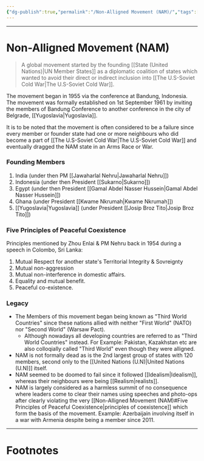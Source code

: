 ```yaml
---
{"dg-publish":true,"permalink":"/Non-Alligned Movement (NAM)/","tags":["Academics","politics"]}
---
```



---
# Non-Alligned Movement (NAM)
> A global movement started by the founding [[State (United Nations)\|UN Member States]] as a diplomatic coalition of states which wanted to avoid their direct or indirect inclusion into [[The U.S-Soviet Cold War\|The U.S-Soviet Cold War]]. 

The movement began in 1955 via the conference at Bandung, Indonesia.
The movement was formally established on 1st September 1961 by inviting the members of Bandung Conference to another conference in the city of Belgrade, [[Yugoslavia\|Yugoslavia]].

It is to be noted that the movement is often considered to be a failure since every member or founder state had one or more neighbours who did become a part of [[The U.S-Soviet Cold War\|The U.S-Soviet Cold War]] and eventually dragged the NAM state in an Arms Race or War.

### Founding Members
1. India (under then PM [[Jawaharlal Nehru\|Jawaharlal Nehru]])
2. Indonesia (under then President [[Sukarno\|Sukarno]])
3. Egypt (under then President [[Gamal Abdel Nasser Hussein\|Gamal Abdel Nasser Hussein]])
4. Ghana (under President [[Kwame Nkrumah\|Kwame Nkrumah]])
5. [[Yugoslavia\|Yugoslavia]] (under President [[Josip Broz Tito\|Josip Broz Tito]])

### Five Principles of Peaceful Coexistence
Principles mentioned by Zhou Enlai & PM Nehru back in 1954 during a speech in Colombo, Sri Lanka:
1. Mutual Respect for another state's Territorial Integrity & Sovreignty
2. Mutual non-aggression
3. Mutual non-interference in domestic affairs.
4. Equality and mutual benefit.
5. Peaceful co-existence.

### Legacy
- The Members of this movement began being known as "Third World Countries" since these nations allied with neither "First World" (NATO) nor "Second World" (Warsaw Pact).
	- Although nowadays all developing countries are referred to as "Third World Countries" instead. For Example: Pakistan, Kazakhstan etc are also colloqially called "Third World" even though they were alligned.
- NAM is not formally dead as is the 2nd largest group of states with 120 members, second only to the [[United Nations (U.N)\|United Nations (U.N)]] itself.
- NAM seemed to be doomed to fail since it followed [[Idealism\|Idealism]], whereas their neighbours were being [[Realism\|realists]].
- NAM is largely considered as a harmless summit of no consequence where leaders come to clear their names using speeches and photo-ops after clearly violating the very [[Non-Alligned Movement (NAM)#Five Principles of Peaceful Coexistence\|principles of coexistence]] which form the basis of the movement. Example: Azerbaijain involving itself in a war with Armenia despite being a member since 2011.

---
# Footnotes